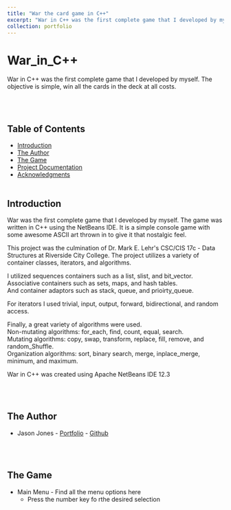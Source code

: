 ```yaml
---
title: "War the card game in C++"
excerpt: "War in C++ was the first complete game that I developed by myself. The objective is simple, win all the cards in the deck at all costs.<br/><img src='/images/portfolio-War.jpg'>"
collection: portfolio
---
```


<!-- This is an item in your portfolio. It can be have images or nice text. If you name the file .md, it will be parsed as markdown. If you name the file .html, it will be parsed as HTML.  -->
# War_in_C++ <br>


War in C++ was the first complete game that I developed by myself. The objective is simple, win all the cards in the deck at all costs.

<br><br>

## Table of Contents <br>

* [Introduction](#Introduction)
* [The Author](#Author)
* [The Game](#Games)
* [Project Documentation](#Docs)
* [Acknowledgments](#Ack)
<br><br>

## Introduction <a name="Introduction"></a> <br>

War was the first complete game that I developed by myself. The game was written in C++ using the NetBeans IDE. It is a simple console game with some awesome ASCII art thrown in to give it that nostalgic feel.  

This project was the culmination of Dr. Mark E. Lehr's  CSC/CIS 17c - Data Structures at Riverside City College. The project utilizes a variety of container classes, iterators, and algorithms.  

I utilized sequences containers such as a list, slist, and bit_vector.  
Associative containers such as sets, maps, and hash tables.  
And container adaptors such as stack, queue, and prioirty_queue.  

For iterators I used trivial, input, output, forward, bidirectional, and random access.  

Finally, a great variety of algorithms were used.  
Non-mutating algorithms: for_each, find, count, equal, search.  
Mutating algorithms: copy, swap, transform, replace, fill, remove, and random_Shuffle.  
Organization algorithms: sort, binary search, merge, inplace_merge, minimum, and maximum.

War in C++ was created using Apache NetBeans IDE 12.3

<br><br>

## The Author <a name="Author"></a> <br>
* Jason Jones - [Portfolio](https://jasonjonesthe.dev) - [Github](www.github.com/jasojone)


<br><br>

## The Game <a name="Games"></a> <br>
* Main Menu - Find all the menu options here
  - Press the number key fo rthe desired selection 
  <br>